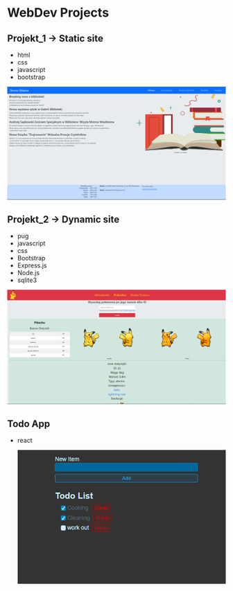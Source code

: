 # WebDev Projects

## Projekt_1 -> Static site
- html
- css
- javascript
- bootstrap

<img src="biblio.png" alt="drawing"/>

## Projekt_2 -> Dynamic site
- pug
- javascript
- css
- Bootstrap
- Express.js
- Node.js
- sqlite3

<img src="pokemon.png" alt="drawing"/>

## Todo App 
- react

  <img src="todo.png" alt="drawing"/>
